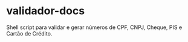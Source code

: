 validador-docs
==============

Shell script para validar e gerar números de CPF, CNPJ, Cheque, PIS e Cartão de Crédito.